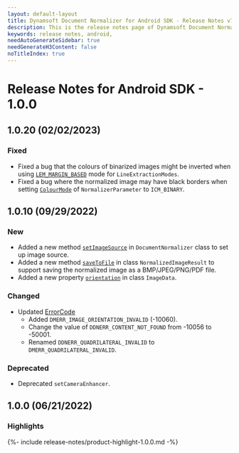 ```yaml
---
layout: default-layout
title: Dynamsoft Document Normalizer for Android SDK - Release Notes v7.6.1 and below
description: This is the release notes page of Dynamsoft Document Normalizer for Android SDK v7.6.1 and below.
keywords: release notes, android, 
needAutoGenerateSidebar: true
needGenerateH3Content: false
noTitleIndex: true
---
```


# Release Notes for Android SDK - 1.0.0

## 1.0.20 (02/02/2023)

### Fixed

- Fixed a bug that the colours of binarized images might be inverted when using [`LEM_MARGIN_BASED`]({{site.parameters}}reference/line-extraction-modes.html) mode for `LineExtractionModes`.
- Fixed a bug where the normalized image may have black borders when setting [`ColourMode`]({{site.parameters}}reference/colour-mode.html) of `NormalizerParameter` to `ICM_BINARY`.

## 1.0.10 (09/29/2022)

### New

- Added a new method [`setImageSource`](../api-reference/document-normalizer-video.md#setimagesource) in `DocumentNormalizer` class to set up image source.
- Added a new method [`saveToFile`](../api-reference/normalized-image-result.md#savetofile) in class `NormalizedImageResult` to support saving the normalized image as a BMP/JPEG/PNG/PDF file.
- Added a new property [`orientation`](../api-reference/image-data.md#orientation) in class `ImageData`.

### Changed

- Updated [ErrorCode](../../enumerations/error-code.md)
  - Added `DMERR_IMAGE_ORIENTATION_INVALID` (-10060).
  - Change the value of `DDNERR_CONTENT_NOT_FOUND` from -10056 to -50001.
  - Renamed `DDNERR_QUADRILATERAL_INVALID` to `DMERR_QUADRILATERAL_INVALID`.

### Deprecated

- Deprecated `setCameraEnhancer`.

## 1.0.0 (06/21/2022)

### Highlights

{%- include release-notes/product-highlight-1.0.0.md -%}

